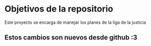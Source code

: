# Objetivos de la repositorio

Este proyecto se encarga de manejar los planes de la liga de la justicia

## Estos cambios son nuevos desde github :3
